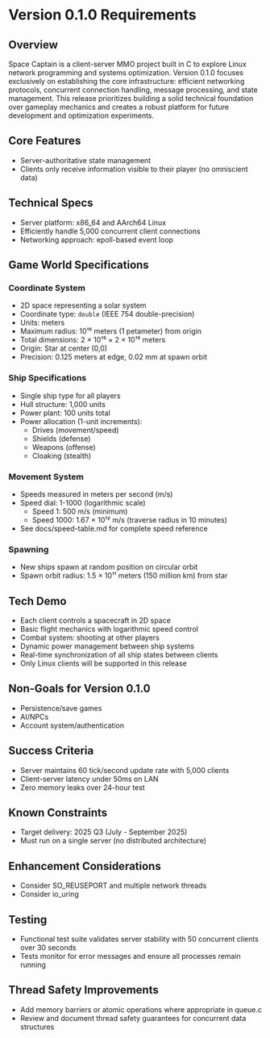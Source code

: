 # Version 0.1.0 Requirements

## Overview
Space Captain is a client-server MMO project built in C to explore Linux network programming and systems optimization. Version 0.1.0 focuses exclusively on establishing the core infrastructure: efficient networking protocols, concurrent connection handling, message processing, and state management. This release prioritizes building a solid technical foundation over gameplay mechanics and creates a robust platform for future development and optimization experiments.

## Core Features
- Server-authoritative state management
- Clients only receive information visible to their player (no omniscient data)

## Technical Specs
- Server platform: x86_64 and AArch64 Linux
- Efficiently handle 5,000 concurrent client connections
- Networking approach: epoll-based event loop

## Game World Specifications

### Coordinate System
- 2D space representing a solar system
- Coordinate type: `double` (IEEE 754 double-precision)
- Units: meters
- Maximum radius: 10¹⁵ meters (1 petameter) from origin
- Total dimensions: 2 × 10¹⁵ × 2 × 10¹⁵ meters
- Origin: Star at center (0,0)
- Precision: 0.125 meters at edge, 0.02 mm at spawn orbit

### Ship Specifications
- Single ship type for all players
- Hull structure: 1,000 units
- Power plant: 100 units total
- Power allocation (1-unit increments):
  - Drives (movement/speed)
  - Shields (defense)
  - Weapons (offense)
  - Cloaking (stealth)

### Movement System
- Speeds measured in meters per second (m/s)
- Speed dial: 1-1000 (logarithmic scale)
  - Speed 1: 500 m/s (minimum)
  - Speed 1000: 1.67 × 10¹² m/s (traverse radius in 10 minutes)
- See docs/speed-table.md for complete speed reference

### Spawning
- New ships spawn at random position on circular orbit
- Spawn orbit radius: 1.5 × 10¹¹ meters (150 million km) from star

## Tech Demo
- Each client controls a spacecraft in 2D space
- Basic flight mechanics with logarithmic speed control
- Combat system: shooting at other players
- Dynamic power management between ship systems
- Real-time synchronization of all ship states between clients
- Only Linux clients will be supported in this release

## Non-Goals for Version 0.1.0
- Persistence/save games
- AI/NPCs
- Account system/authentication

## Success Criteria
- Server maintains 60 tick/second update rate with 5,000 clients
- Client-server latency under 50ms on LAN
- Zero memory leaks over 24-hour test

## Known Constraints
- Target delivery: 2025 Q3 (July - September 2025)
- Must run on a single server (no distributed architecture)

## Enhancement Considerations
- Consider SO_REUSEPORT and multiple network threads
- Consider io_uring

## Testing
- Functional test suite validates server stability with 50 concurrent clients over 30 seconds
- Tests monitor for error messages and ensure all processes remain running

## Thread Safety Improvements
- Add memory barriers or atomic operations where appropriate in queue.c
- Review and document thread safety guarantees for concurrent data structures
